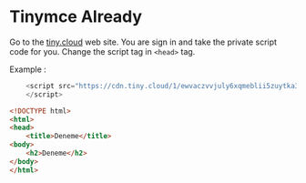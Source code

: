 # Tinymce Already

Go to the [tiny.cloud](https://tiny.cloud) web site. You are sign in and take the private script code for you.
Change the script tag in `<head>` tag.

 Example :
```javascript
    <script src="https://cdn.tiny.cloud/1/ewvaczvvjuly6xqmeblii5zuytka35w4gmgi88ymzx524ucb/tinymce/5/tinymce.min.js" referrerpolicy="origin">
    </script>
```

```html
<!DOCTYPE html>
<html>
<head>
    <title>Deneme</title>
<body>
    <h2>Deneme</h2>
</body>
</html>
    
```
